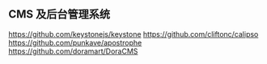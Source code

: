 ## CMS 及后台管理系统

https://github.com/keystonejs/keystone
https://github.com/cliftonc/calipso
https://github.com/punkave/apostrophe
https://github.com/doramart/DoraCMS
